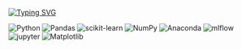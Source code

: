 

[![Typing SVG](https://readme-typing-svg.demolab.com?font=Fira+Code&weight=500&size=19&pause=1000&color=F7F7F7&width=435&lines=Machine+Learning+Enthusiast+;Computer+Science+Student)](https://git.io/typing-svg)
<p align="left">

![Python](https://img.shields.io/badge/python-3670A0?style=for-the-badge&logo=python&logoColor=ffdd54) ![Pandas](https://img.shields.io/badge/pandas-%23150458.svg?style=for-the-badge&logo=pandas&logoColor=white) ![scikit-learn](https://img.shields.io/badge/scikit--learn-%23F7931E.svg?style=for-the-badge&logo=scikit-learn&logoColor=white) ![NumPy](https://img.shields.io/badge/numpy-%23013243.svg?style=for-the-badge&logo=numpy&logoColor=white) ![Anaconda](https://img.shields.io/badge/Anaconda-%2344A833.svg?style=for-the-badge&logo=anaconda&logoColor=white) 
![mlflow](https://img.shields.io/badge/mlflow-%23d9ead3.svg?style=for-the-badge&logo=mlflow&logoColor=blue)
![jupyter](https://img.shields.io/badge/Jupyter-F37626.svg?&style=for-the-badge&logo=Jupyter&logoColor=white)
![Matplotlib](https://img.shields.io/badge/Matplotlib-%23ffffff.svg?style=for-the-badge&logo=Matplotlib&logoColor=blue)

<!-- [![PyTorch](https://img.shields.io/badge/PyTorch-%23EE4C2C.svg?style=for-the-badge&logo=PyTorch&logoColor=white)](enlace_a_tu_perfil_de_PyTorch_o_documentación) -->
